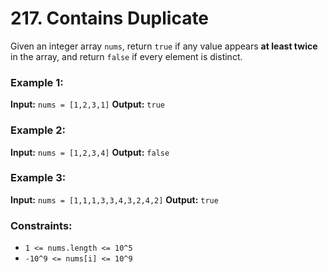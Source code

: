 # 217. Contains Duplicate

Given an integer array `nums`, return `true` if any value appears **at least twice** in the array, and return `false` if every element is distinct.

### Example 1:

**Input:** `nums = [1,2,3,1]`
**Output:** `true`

### Example 2:

**Input:** `nums = [1,2,3,4]`
**Output:** `false`

### Example 3:

**Input:** `nums = [1,1,1,3,3,4,3,2,4,2]`
**Output:** `true`

### Constraints:

* `1 <= nums.length <= 10^5`
* `-10^9 <= nums[i] <= 10^9`
